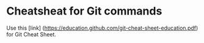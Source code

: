 # Cheatsheat for Git commands

Use this [link] (https://education.github.com/git-cheat-sheet-education.pdf) for Git Cheat Sheet.
